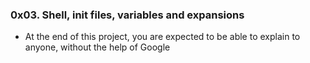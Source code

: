 ### 0x03. Shell, init files, variables and expansions

* At the end of this project, you are expected to be able to explain to anyone, without the help of Google
